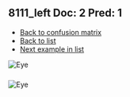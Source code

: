 ## 8111_left Doc: 2 Pred: 1
- [Back to confusion matrix](https://github.com/juliandewit/kaggle_retinopathy/blob/master/matrix.md)
- [Back to list](https://github.com/juliandewit/kaggle_retinopathy/blob/master/lists/21/list.md)
- [Next example in list](https://github.com/juliandewit/kaggle_retinopathy/blob/master/lists/21/81/8116_right.md)

![Eye](https://retinopaty.blob.core.windows.net/size1024/8111_left_2.jpeg)

### 

![Eye]()
